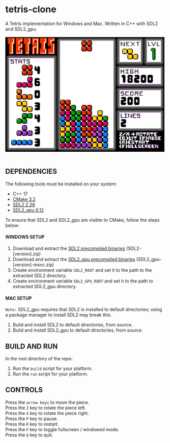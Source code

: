 # tetris-clone

A Tetris implementation for Windows and Mac. Written in C++ with SDL2 and SDL2_gpu.
<br /><br />
![Gameplay Demo](demo/tetris-gameplay.gif)
<br /><br />

## DEPENDENCIES

The following tools must be installed on your system:
- C++ 17
- [CMake 3.2](https://cmake.org/)
- [SDL2 2.26](https://github.com/libsdl-org/SDL)
- [SDL2_gpu 0.12](https://github.com/grimfang4/sdl-gpu)

To ensure that SDL2 and SDL2_gpu are visible to CMake, follow the steps below:

#### WINDOWS SETUP
1. Download and extract the [SDL2 precompiled binaries](https://github.com/libsdl-org/SDL/releases) (SDL2-[version].zip)
2. Download and extract the [SDL2_gpu precompiled binaries](https://github.com/grimfang4/sdl-gpu/releases) (SDL2_gpu-[version]-msvc.zip)
3. Create environment variable ```SDL2_ROOT``` and set it to the path to the extracted SDL2 directory.
4. Create environment variable ```SDL2_GPU_ROOT``` and set it to the path to extracted SDL2_gpu directory.

#### MAC SETUP
```Note:``` SDL2_gpu requires that SDL2 is installed to default directories; using a package manager to install SDL2 may break this.
1. Build and install SDL2 to default directories, from source.
2. Build and install SDL2_gpu to default directories, from source.

## BUILD AND RUN

In the root directory of the repo:
1. Run the ```build``` script for your platform.
2. Run the ```run``` script for your platform.

## CONTROLS

Press the ```arrow keys``` to move the piece.<br />
Press the ```Z``` key to rotate the piece left.<br />
Press the ```X``` key to rotate the piece right.<br />
Press the ```P``` key to pause.<br />
Press the ```R``` key to restart.<br />
Press the ```F``` key to toggle fullscreen / windowed mode.<br />
Press the ```Q``` key to quit.<br />




